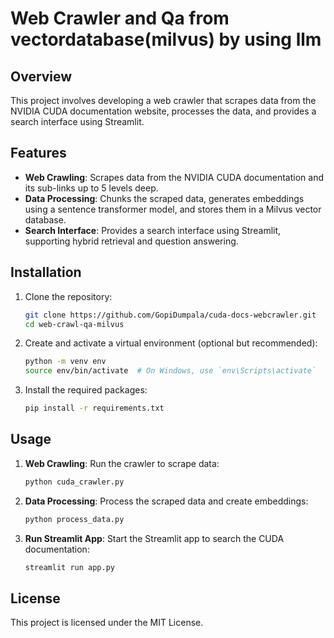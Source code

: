 # Web Crawler and Qa from vectordatabase(milvus) by using llm

## Overview

This project involves developing a web crawler that scrapes data from the NVIDIA CUDA documentation website, processes the data, and provides a search interface using Streamlit.

## Features

- **Web Crawling**: Scrapes data from the NVIDIA CUDA documentation and its sub-links up to 5 levels deep.
- **Data Processing**: Chunks the scraped data, generates embeddings using a sentence transformer model, and stores them in a Milvus vector database.
- **Search Interface**: Provides a search interface using Streamlit, supporting hybrid retrieval and question answering.

## Installation

1. Clone the repository:
    ```sh
    git clone https://github.com/GopiDumpala/cuda-docs-webcrawler.git
    cd web-crawl-qa-milvus
    ```

2. Create and activate a virtual environment (optional but recommended):
    ```sh
    python -m venv env
    source env/bin/activate  # On Windows, use `env\Scripts\activate`
    ```

3. Install the required packages:
    ```sh
    pip install -r requirements.txt
    ```

## Usage

1. **Web Crawling**: Run the crawler to scrape data:
    ```sh
    python cuda_crawler.py
    ```

2. **Data Processing**: Process the scraped data and create embeddings:
    ```sh
    python process_data.py
    ```

3. **Run Streamlit App**: Start the Streamlit app to search the CUDA documentation:
    ```sh
    streamlit run app.py
    ```

## License

This project is licensed under the MIT License.
